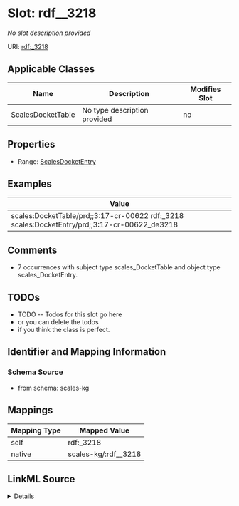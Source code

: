 

# Slot: rdf__3218


_No slot description provided_





URI: [rdf:_3218](http://www.w3.org/1999/02/22-rdf-syntax-ns#_3218)



<!-- no inheritance hierarchy -->





## Applicable Classes

| Name | Description | Modifies Slot |
| --- | --- | --- |
| [ScalesDocketTable](../classes/ScalesDocketTable.md) | No type description provided |  no  |







## Properties

* Range: [ScalesDocketEntry](../classes/ScalesDocketEntry.md)






## Examples

| Value |
| --- |
| scales:DocketTable/prd;;3:17-cr-00622 rdf:_3218 scales:DocketEntry/prd;;3:17-cr-00622_de3218 |

## Comments

* 7 occurrences with subject type scales_DocketTable and object type scales_DocketEntry.

## TODOs

* TODO -- Todos for this slot go here
* or you can delete the todos
* if you think the class is perfect.

## Identifier and Mapping Information







### Schema Source


* from schema: scales-kg




## Mappings

| Mapping Type | Mapped Value |
| ---  | ---  |
| self | rdf:_3218 |
| native | scales-kg/:rdf__3218 |




## LinkML Source

<details>
```yaml
name: rdf__3218
description: No slot description provided
todos:
- TODO -- Todos for this slot go here
- or you can delete the todos
- if you think the class is perfect.
comments:
- 7 occurrences with subject type scales_DocketTable and object type scales_DocketEntry.
examples:
- value: scales:DocketTable/prd;;3:17-cr-00622 rdf:_3218 scales:DocketEntry/prd;;3:17-cr-00622_de3218
from_schema: scales-kg
rank: 1000
slot_uri: rdf:_3218
alias: rdf__3218
domain_of:
- scales_DocketTable
range: scales_DocketEntry

```
</details>